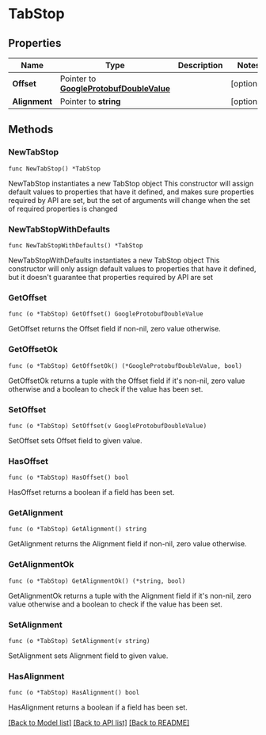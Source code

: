 # TabStop

## Properties

Name | Type | Description | Notes
------------ | ------------- | ------------- | -------------
**Offset** | Pointer to [**GoogleProtobufDoubleValue**](GoogleProtobufDoubleValue.md) |  | [optional] 
**Alignment** | Pointer to **string** |  | [optional] 

## Methods

### NewTabStop

`func NewTabStop() *TabStop`

NewTabStop instantiates a new TabStop object
This constructor will assign default values to properties that have it defined,
and makes sure properties required by API are set, but the set of arguments
will change when the set of required properties is changed

### NewTabStopWithDefaults

`func NewTabStopWithDefaults() *TabStop`

NewTabStopWithDefaults instantiates a new TabStop object
This constructor will only assign default values to properties that have it defined,
but it doesn't guarantee that properties required by API are set

### GetOffset

`func (o *TabStop) GetOffset() GoogleProtobufDoubleValue`

GetOffset returns the Offset field if non-nil, zero value otherwise.

### GetOffsetOk

`func (o *TabStop) GetOffsetOk() (*GoogleProtobufDoubleValue, bool)`

GetOffsetOk returns a tuple with the Offset field if it's non-nil, zero value otherwise
and a boolean to check if the value has been set.

### SetOffset

`func (o *TabStop) SetOffset(v GoogleProtobufDoubleValue)`

SetOffset sets Offset field to given value.

### HasOffset

`func (o *TabStop) HasOffset() bool`

HasOffset returns a boolean if a field has been set.

### GetAlignment

`func (o *TabStop) GetAlignment() string`

GetAlignment returns the Alignment field if non-nil, zero value otherwise.

### GetAlignmentOk

`func (o *TabStop) GetAlignmentOk() (*string, bool)`

GetAlignmentOk returns a tuple with the Alignment field if it's non-nil, zero value otherwise
and a boolean to check if the value has been set.

### SetAlignment

`func (o *TabStop) SetAlignment(v string)`

SetAlignment sets Alignment field to given value.

### HasAlignment

`func (o *TabStop) HasAlignment() bool`

HasAlignment returns a boolean if a field has been set.


[[Back to Model list]](../README.md#documentation-for-models) [[Back to API list]](../README.md#documentation-for-api-endpoints) [[Back to README]](../README.md)


